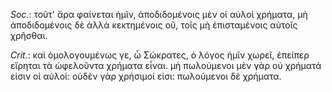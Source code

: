 

*Soc.*: τοῦτ' ἄρα φαίνεται ἡμῖν, ἀποδιδομένοις μὲν οἱ αὐλοὶ χρήματα, μὴ ἀποδιδομένοις δὲ ἀλλὰ κεκτημένοις οὔ, τοῖς μὴ ἐπισταμένοις αὐτοῖς χρῆσθαι.



*Crit.*: καὶ ὁμολογουμένως γε, ὦ Σώκρατες, ὁ λόγος ἡμῖν χωρεῖ, ἐπείπερ εἴρηται τὰ ὠφελοῦντα χρήματα εἶναι. μὴ πωλούμενοι μὲν γὰρ οὐ χρήματά εἰσιν οἱ αὐλοί: οὐδὲν γὰρ χρήσιμοί εἰσι: πωλούμενοι δὲ χρήματα.